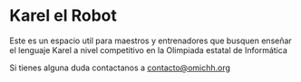 # Karel el Robot
Este es un espacio util para maestros y entrenadores que busquen enseñar el 
lenguaje Karel a nivel competitivo en la Olimpiada estatal de Informática

Si tienes alguna duda contactanos a contacto@omichh.org
